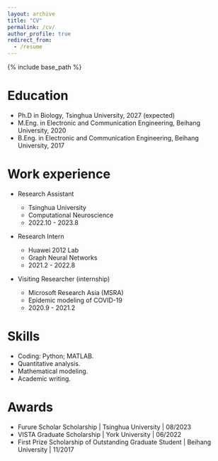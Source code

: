```yaml
---
layout: archive
title: "CV"
permalink: /cv/
author_profile: true
redirect_from:
  - /resume
---
```


{% include base_path %}

Education
======
* Ph.D in Biology, Tsinghua University, 2027 (expected)
* M.Eng. in Electronic and Communication Engineering, Beihang University, 2020
* B.Eng. in Electronic and Communication Engineering, Beihang University, 2017

Work experience
======
* Research Assistant
  * Tsinghua University
  * Computational Neuroscience
  * 2022.10 - 2023.8

* Research Intern
  * Huawei 2012 Lab
  * Graph Neural Networks
  * 2021.2 - 2022.8

* Visiting Researcher (internship)
  * Microsoft Research Asia (MSRA)
  * Epidemic modeling of COVID-19
  * 2020.9 - 2021.2
  
Skills
======
* Coding: Python; MATLAB.
* Quantitative analysis.
* Mathematical modeling.
* Academic writing.

Awards
======
* Furure Scholar Scholarship &#124; Tsinghua University &#124; 08/2023
* VISTA Graduate Scholarship &#124; York University &#124; 06/2022
* First Prize Scholarship of Outstanding Graduate Student &#124; Beihang University &#124; 11/2017
